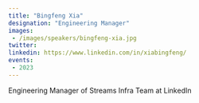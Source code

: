 ```yaml
---
title: "Bingfeng Xia"
designation: "Engineering Manager"
images:
 - /images/speakers/bingfeng-xia.jpg
twitter: 
linkedin: https://www.linkedin.com/in/xiabingfeng/
events:
 - 2023
---
```


Engineering Manager of Streams Infra Team at LinkedIn